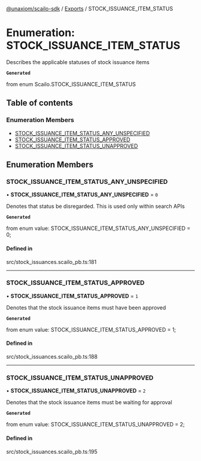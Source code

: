 [@unaxiom/scailo-sdk](../README.md) / [Exports](../modules.md) / STOCK\_ISSUANCE\_ITEM\_STATUS

# Enumeration: STOCK\_ISSUANCE\_ITEM\_STATUS

Describes the applicable statuses of stock issuance items

**`Generated`**

from enum Scailo.STOCK_ISSUANCE_ITEM_STATUS

## Table of contents

### Enumeration Members

- [STOCK\_ISSUANCE\_ITEM\_STATUS\_ANY\_UNSPECIFIED](STOCK_ISSUANCE_ITEM_STATUS.md#stock_issuance_item_status_any_unspecified)
- [STOCK\_ISSUANCE\_ITEM\_STATUS\_APPROVED](STOCK_ISSUANCE_ITEM_STATUS.md#stock_issuance_item_status_approved)
- [STOCK\_ISSUANCE\_ITEM\_STATUS\_UNAPPROVED](STOCK_ISSUANCE_ITEM_STATUS.md#stock_issuance_item_status_unapproved)

## Enumeration Members

### STOCK\_ISSUANCE\_ITEM\_STATUS\_ANY\_UNSPECIFIED

• **STOCK\_ISSUANCE\_ITEM\_STATUS\_ANY\_UNSPECIFIED** = ``0``

Denotes that status be disregarded. This is used only within search APIs

**`Generated`**

from enum value: STOCK_ISSUANCE_ITEM_STATUS_ANY_UNSPECIFIED = 0;

#### Defined in

src/stock_issuances.scailo_pb.ts:181

___

### STOCK\_ISSUANCE\_ITEM\_STATUS\_APPROVED

• **STOCK\_ISSUANCE\_ITEM\_STATUS\_APPROVED** = ``1``

Denotes that the stock issuance items must have been approved

**`Generated`**

from enum value: STOCK_ISSUANCE_ITEM_STATUS_APPROVED = 1;

#### Defined in

src/stock_issuances.scailo_pb.ts:188

___

### STOCK\_ISSUANCE\_ITEM\_STATUS\_UNAPPROVED

• **STOCK\_ISSUANCE\_ITEM\_STATUS\_UNAPPROVED** = ``2``

Denotes that the stock issuance items must be waiting for approval

**`Generated`**

from enum value: STOCK_ISSUANCE_ITEM_STATUS_UNAPPROVED = 2;

#### Defined in

src/stock_issuances.scailo_pb.ts:195
